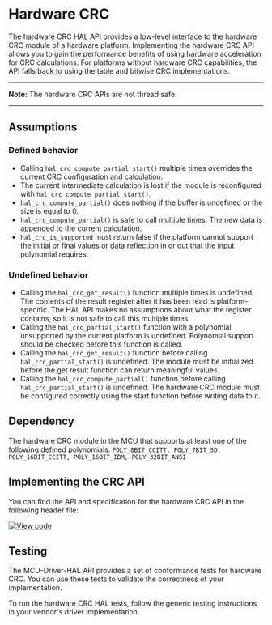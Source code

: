 # Hardware CRC

The hardware CRC HAL API provides a low-level interface to the hardware CRC module of a hardware platform. Implementing the hardware CRC API allows you to gain the performance benefits of using hardware acceleration for CRC calculations. For platforms without hardware CRC capabilities, the API falls back to using the table and bitwise CRC implementations.

---

**Note:** The hardware CRC APIs are not thread safe.

---
## Assumptions

### Defined behavior

- Calling `hal_crc_compute_partial_start()` multiple times overrides the current CRC configuration and calculation.
- The current intermediate calculation is lost if the module is reconfigured with `hal_crc_compute_partial_start()`.
- `hal_crc_compute_partial()` does nothing if the buffer is undefined or the size is equal to 0.
- `hal_crc_compute_partial()` is safe to call multiple times. The new data is appended to the current calculation.
- `hal_crc_is_supported` must return false if the platform cannot support the initial or final values or data reflection in or out that the input polynomial requires.

### Undefined behavior

- Calling the `hal_crc_get_result()` function multiple times is undefined. The contents of the result register after it has been read is platform-specific. The HAL API makes no assumptions about what the register contains, so it is not safe to call this multiple times.
- Calling the `hal_crc_partial_start()` function with a polynomial unsupported by the current platform is undefined. Polynomial support should be checked before this function is called.
- Calling the `hal_crc_get_result()` function before calling `hal_crc_partial_start()` is undefined. The module must be initialized before the get result function can return meaningful values.
- Calling the `hal_crc_compute_partial()` function before calling `hal_crc_partial_start()` is undefined. The hardware CRC module must be configured correctly using the start function before writing data to it.

## Dependency

The hardware CRC module in the MCU that supports at least one of the following defined polynomials: `POLY_8BIT_CCITT, POLY_7BIT_SD, POLY_16BIT_CCITT, POLY_16BIT_IBM, POLY_32BIT_ANSI `

## Implementing the CRC API

You can find the API and specification for the hardware CRC API in the following header file:

[![View code](../../images/view_library_button.png)](https://mcu-driver-hal.github.io/MCU-Driver-HAL/doxygen/html/group__hal__crc.html)

## Testing

The MCU-Driver-HAL API provides a set of conformance tests for hardware CRC. You can use these tests to validate the correctness of your implementation.

To run the hardware CRC HAL tests, follow the generic testing instructions in your vendor's driver implementation.
